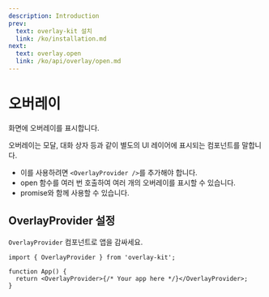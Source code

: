 ```yaml
---
description: Introduction
prev:
  text: overlay-kit 설치
  link: /ko/installation.md
next:
  text: overlay.open
  link: /ko/api/overlay/open.md
---
```


# 오버레이

화면에 오버레이를 표시합니다.

오버레이는 모달, 대화 상자 등과 같이 별도의 UI 레이어에 표시되는 컴포넌트를 말합니다.

- 이를 사용하려면 `<OverlayProvider />`를 추가해야 합니다.
- open 함수를 여러 번 호출하여 여러 개의 오버레이를 표시할 수 있습니다.
- promise와 함께 사용할 수 있습니다.

## OverlayProvider 설정

`OverlayProvider` 컴포넌트로 앱을 감싸세요.

```tsx
import { OverlayProvider } from 'overlay-kit';

function App() {
  return <OverlayProvider>{/* Your app here */}</OverlayProvider>;
}
```
